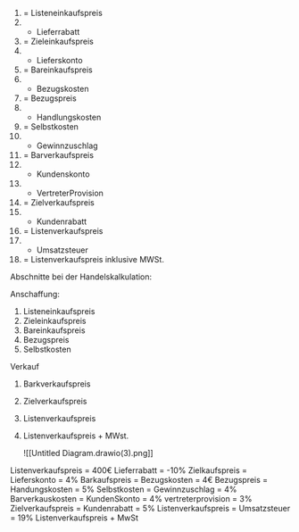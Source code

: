 
1. = Listeneinkaufspreis
2. - Lieferrabatt
3. = Zieleinkaufspreis
4. - Lieferskonto
5. = Bareinkaufspreis
6. + Bezugskosten
7. = Bezugspreis
8. + Handlungskosten 
9. = Selbstkosten 
10. + Gewinnzuschlag
11. = Barverkaufspreis
12. + Kundenskonto
13. + VertreterProvision
14. = Zielverkaufspreis
15. + Kundenrabatt
16. = Listenverkaufspreis
17. + Umsatzsteuer 
18. = Listenverkaufspreis inklusive MWSt. 



Abschnitte bei der Handelskalkulation:

Anschaffung:
1. Listeneinkaufspreis
2. Zieleinkaufspreis
3. Bareinkaufspreis
4. Bezugspreis
5. Selbstkosten

Verkauf
1. Barkverkaufspreis
2. Zielverkaufspreis
3. Listenverkaufspreis
4. Listenverkaufspreis + MWst.
   
   
   ![[Untitled Diagram.drawio(3).png]]









Listenverkaufspreis = 400€
Lieferrabatt = -10%
Zielkaufspreis = 
Lieferskonto = 4%
Barkaufspreis = 
Bezugskosten = 4€
Bezugspreis = 
Handungskosten = 5%
Selbstkosten = 
Gewinnzuschlag = 4%
Barverkauskosten = 
KundenSkonto = 4%
vertreterprovision = 3%
Zielverkaufspreis = 
Kundenrabatt = 5%
Listenverkaufspreis = 
Umsatzsteuer = 19%
Listenverkaufspreis + MwSt


